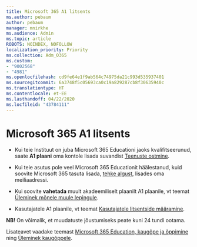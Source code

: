 ```yaml
---
title: Microsoft 365 A1 litsents
ms.author: pebaum
author: pebaum
manager: mnirkhe
ms.audience: Admin
ms.topic: article
ROBOTS: NOINDEX, NOFOLLOW
localization_priority: Priority
ms.collection: Adm_O365
ms.custom:
- "9002568"
- "4981"
ms.openlocfilehash: cd9fe64e1f9ab564c74975da21c993d535937401
ms.sourcegitcommit: 6a3748f5c05693ca0c19a829287cb8f30635940c
ms.translationtype: HT
ms.contentlocale: et-EE
ms.lasthandoff: 04/22/2020
ms.locfileid: "43784111"
---
```

# <a name="a1-license-for-microsoft-365"></a>Microsoft 365 A1 litsents


- Kui teie Instituut on juba Microsoft 365 Educationi jaoks kvalifitseerunud, saate **A1 plaani** oma kontole lisada suvandist [Teenuste ostmine](https://docs.microsoft.com/microsoft-365/commerce/buy-another-subscription?view=o365-worldwide#buy-another-subscription). 

- Kui teie asutus pole veel Microsoft 365 Educationit häälestanud, kuid soovite Microsoft 365 tasuta lisada, [tehke algust](https://www.microsoft.com/education/products/office), lisades oma meiliaadressi. 

- Kui soovite **vahetada** muult akadeemiliselt plaanilt A1 plaanile, vt teemat [Üleminek mõnele muule lepingule](https://docs.microsoft.com/microsoft-365/commerce/subscriptions/switch-plans-manually). 

- Kasutajatele A1 plaanile, vt teemat [Kasutajatele litsentside määramine](https://docs.microsoft.com/microsoft-365/admin/manage/assign-licenses-to-users). 

**NB!** On võimalik, et muudatuste jõustumiseks peate kuni 24 tundi ootama. 

Lisateavet vaadake teemast [Microsoft 365 Education, kaugõpe ja õppimine](https://support.office.com/article/remote-teaching-and-learning-in-office-365-education-f651ccae-7b65-478b-8366-51bb884025c4) ning [Üleminek kaugõppele](https://www.microsoft.com/education/remote-learning). 
